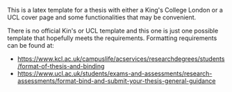 This is a latex template for a thesis with either a King's College London or a UCL cover page and some functionalities that may be convenient.

There is no official Kin's or UCL template and this one is just one possible template that hopefully meets the requirements. Formatting requirements can be found at:
- https://www.kcl.ac.uk/campuslife/acservices/researchdegrees/students/format-of-thesis-and-binding
- https://www.ucl.ac.uk/students/exams-and-assessments/research-assessments/format-bind-and-submit-your-thesis-general-guidance
